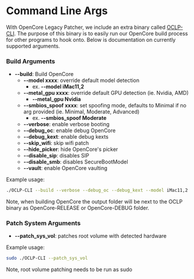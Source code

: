# Command Line Args

With OpenCore Legacy Patcher, we include an extra binary called [OCLP-CLI](https://github.com/dortania/OpenCore-Legacy-Patcher/releases/). The purpose of this binary is to easily run our OpenCore build process for other programs to hook onto. Below is documentation on currently supported arguments.

### Build Arguments

* **--build**: Build OpenCore
  * **--model xxxx**: override default model detection
    * ex. **--model iMac11,2**
  * **--metal_gpu xxxx**: override default GPU detection (ie. Nvidia, AMD)
    * **--metal_gpu Nvidia** 
  * **--smbios_spoof xxxx**: set spoofing mode, defaults to Minimal if no arg provided (ie. Minimal, Moderate, Advanced)
    * ex. **--smbios_spoof Moderate** 
  * **--verbose**: enable verbose booting
  * **--debug_oc**: enable debug OpenCore
  * **--debug_kext**: enable debug kexts
  * **--skip_wifi**: skip wifi patch
  * **--hide_picker**: hide OpenCore's picker
  * **--disable_sip**: disables SIP
  * **--disable_smb**: disables SecureBootModel
  * **--vault**: enable OpenCore vaulting
  
Example usage:

```bash
./OCLP-CLI --build --verbose --debug_oc --debug_kext --model iMac11,2
```

Note, when building OpenCore the output folder will be next to the OCLP binary as OpenCore-RELEASE or OpenCore-DEBUG folder.

### Patch System Arguments

* **--patch_sys_vol**: patches root volume with detected hardware

Example usage:

```bash
sudo ./OCLP-CLI --patch_sys_vol
```

Note, root volume patching needs to be run as sudo